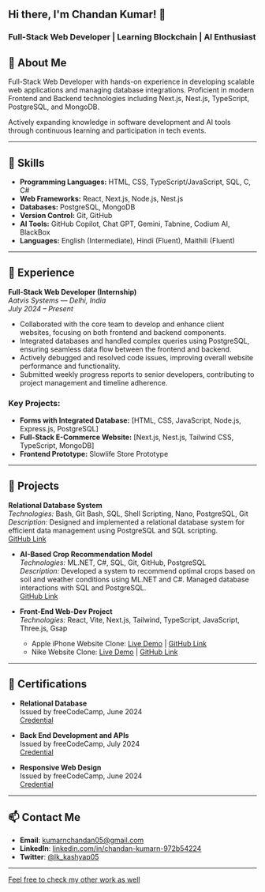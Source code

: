 ## Hi there, I'm Chandan Kumar! 👋

### Full-Stack Web Developer | Learning Blockchain | AI Enthusiast

## 🚀 About Me

Full-Stack Web Developer with hands-on experience in developing scalable web applications and managing database integrations. Proficient in modern Frontend and Backend technologies including Next.js, Nest.js, TypeScript, PostgreSQL, and MongoDB.

Actively expanding knowledge in software development and AI tools through continuous learning and participation in tech events.

---

## 🔧 Skills

- **Programming Languages:** HTML, CSS, TypeScript/JavaScript, SQL, C, C#
- **Web Frameworks:** React, Next.js, Node.js, Nest.js
- **Databases:** PostgreSQL, MongoDB
- **Version Control:** Git, GitHub
- **AI Tools:** GitHub Copilot, Chat GPT, Gemini, Tabnine, Codium AI, BlackBox
- **Languages:** English (Intermediate), Hindi (Fluent), Maithili (Fluent)

---

## 🌱 Experience

**Full-Stack Web Developer (Internship)**  
*Aatvis Systems — Delhi, India*  
*July 2024 – Present*

- Collaborated with the core team to develop and enhance client websites, focusing on both frontend and backend components.
- Integrated databases and handled complex queries using PostgreSQL, ensuring seamless data flow between the frontend and backend.
- Actively debugged and resolved code issues, improving overall website performance and functionality.
- Submitted weekly progress reports to senior developers, contributing to project management and timeline adherence.

### Key Projects:
- **Forms with Integrated Database:** [HTML, CSS, JavaScript, Node.js, Express.js, PostgreSQL]
- **Full-Stack E-Commerce Website:** [Next.js, Nest.js, Tailwind CSS, TypeScript, MongoDB]
- **Frontend Prototype:** Slowlife Store Prototype

---

## 📂 Projects

**Relational Database System**  
  *Technologies:* Bash, Git Bash, SQL, Shell Scripting, Nano, PostgreSQL, Git  
  *Description:* Designed and implemented a relational database system for efficient data management using PostgreSQL and SQL scripting.  
  [GitHub Link](https://github.com/KudaChan/Portfolio/tree/main/RDBMS_BASH)

- **AI-Based Crop Recommendation Model**  
  *Technologies:* ML.NET, C#, SQL, Git, GitHub, PostgreSQL  
  *Description:* Developed a system to recommend optimal crops based on soil and weather conditions using ML.NET and C#. Managed database interactions with SQL and PostgreSQL.  
  [GitHub Link](https://github.com/KudaChan/Portfolio/tree/main/AI_ML_DS/Crop-Recommendation-Project)

- **Front-End Web-Dev Project**  
  *Technologies:* React, Vite, Next.js, Tailwind, TypeScript, JavaScript, Three.js, Gsap  
  - Apple iPhone Website Clone: [Live Demo](https://web-apple-clone-tau.vercel.app/) | [GitHub Link](https://github.com/KudaChan/web-Apple-Clone)
  - Nike Website Clone: [Live Demo](https://web-nike-clone-eight.vercel.app/) | [GitHub Link](https://github.com/KudaChan/web-nike-clone)

---

## 📜 Certifications

- **Relational Database**  
  Issued by freeCodeCamp, June 2024  
  [Credential](https://www.freecodecamp.org/certification/fcc0726e177-6941-40b9-b159-05ee056fc40f/relational-database-v8)

- **Back End Development and APIs**  
  Issued by freeCodeCamp, July 2024  
  [Credential](https://www.freecodecamp.org/certification/fcc0726e177-6941-40b9-b159-05ee056fc40f/back-end-development-and-apis)

- **Responsive Web Design**  
  Issued by freeCodeCamp, June 2024  
  [Credential](https://www.freecodecamp.org/certification/fcc0726e177-6941-40b9-b159-05ee056fc40f/responsive-web-design)

---

## 📫 Contact Me

- **Email**: kumarnchandan05@gmail.com
- **LinkedIn**: [linkedin.com/in/chandan-kumarn-972b54224](https://www.linkedin.com/in/chandan-kumarn-972b54224/)
- **Twitter**: [@lk_kashyap05](https://twitter.com/lk_kashyap05)

---

[Feel free to check my other work as well](https://github.com/KudaChan?tab=repositories)
